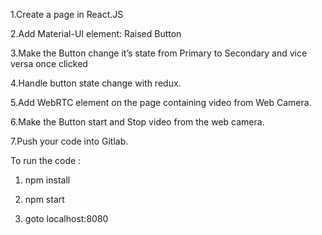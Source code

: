1.Create a page in React.JS 
 
 2.Add Material-UI element: Raised Button
 
 3.Make the Button change it’s state from Primary to Secondary and vice versa once clicked
 
 4.Handle button state change with redux.
 
 5.Add WebRTC element on the page containing video from Web Camera.
 
 6.Make the Button start and Stop video from the web camera.
 
 7.Push your code into Gitlab.


To run the code :

1. npm install

2. npm start

3. goto localhost:8080